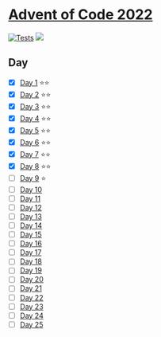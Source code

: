 # [Advent of Code 2022](https://adventofcode.com/2022)

[![Tests](https://github.com/neogeek/advent-of-code-2022/actions/workflows/test.workflow.yml/badge.svg)](https://github.com/neogeek/advent-of-code-2022/actions/workflows/test.workflow.yml)
![](https://advent-of-code-badge.deno.dev/?username=neogeek)

## Day

- [x] [Day 1](days/day_01) ⭐️⭐️
- [x] [Day 2](days/day_02) ⭐️⭐️
- [x] [Day 3](days/day_03) ⭐️⭐️
- [x] [Day 4](days/day_04) ⭐️⭐️
- [x] [Day 5](days/day_05) ⭐️⭐️
- [x] [Day 6](days/day_06) ⭐️⭐️
- [x] [Day 7](days/day_07) ⭐️⭐️
- [x] [Day 8](days/day_08) ⭐️⭐️
- [ ] [Day 9](days/day_09) ⭐️
- [ ] [Day 10](days/day_10)
- [ ] [Day 11](days/day_11)
- [ ] [Day 12](days/day_12)
- [ ] [Day 13](days/day_13)
- [ ] [Day 14](days/day_14)
- [ ] [Day 15](days/day_15)
- [ ] [Day 16](days/day_16)
- [ ] [Day 17](days/day_17)
- [ ] [Day 18](days/day_18)
- [ ] [Day 19](days/day_19)
- [ ] [Day 20](days/day_20)
- [ ] [Day 21](days/day_21)
- [ ] [Day 22](days/day_22)
- [ ] [Day 23](days/day_23)
- [ ] [Day 24](days/day_24)
- [ ] [Day 25](days/day_25)
